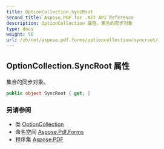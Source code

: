 ```yaml
---
title: OptionCollection.SyncRoot
second_title: Aspose.PDF for .NET API Reference
description: OptionCollection 属性。集合的同步对象
type: docs
weight: 50
url: /zh/net/aspose.pdf.forms/optioncollection/syncroot/
---
```

## OptionCollection.SyncRoot 属性

集合的同步对象。

```csharp
public object SyncRoot { get; }
```

### 另请参阅

* 类 [OptionCollection](../)
* 命名空间 [Aspose.Pdf.Forms](../../../aspose.pdf.forms/)
* 程序集 [Aspose.PDF](../../../)